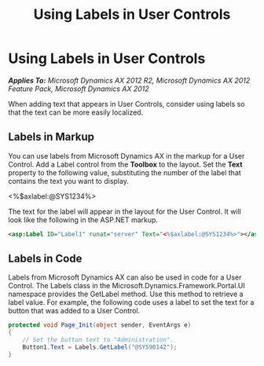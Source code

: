 ﻿---
title: Using Labels in User Controls
TOCTitle: Using Labels in User Controls
ms:assetid: ba15b265-7cbc-4b02-91d9-5806a636faa6
ms:mtpsurl: https://msdn.microsoft.com/en-us/library/Cc574290(v=AX.60)
ms:contentKeyID: 28119485
ms.date: 11/07/2012
mtps_version: v=AX.60
dev_langs:
- xml
- csharp
---

# Using Labels in User Controls 


_**Applies To:** Microsoft Dynamics AX 2012 R2, Microsoft Dynamics AX 2012 Feature Pack, Microsoft Dynamics AX 2012_

When adding text that appears in User Controls, consider using labels so that the text can be more easily localized.

## Labels in Markup

You can use labels from Microsoft Dynamics AX in the markup for a User Control. Add a Label control from the **Toolbox** to the layout. Set the **Text** property to the following value, substituting the number of the label that contains the text you want to display.

\<%$axlabel:@SYS1234%\>

The text for the label will appear in the layout for the User Control. It will look like the following in the ASP.NET markup.

``` xml
<asp:Label ID="Label1" runat="server" Text="<%$axlabel:@SYS1234%>"></asp:Label>
```

## Labels in Code

Labels from Microsoft Dynamics AX can also be used in code for a User Control. The Labels class in the Microsoft.Dynamics.Framework.Portal.UI namespace provides the GetLabel method. Use this method to retrieve a label value. For example, the following code uses a label to set the text for a button that was added to a User Control.

``` csharp
protected void Page_Init(object sender, EventArgs e)
{
    // Set the button text to "Administration".
    Button1.Text = Labels.GetLabel("@SYS90142");
}
```

